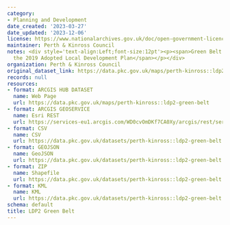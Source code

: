 ```yaml
---
category:
- Planning and Development
date_created: '2023-03-27'
date_updated: '2023-12-06'
license: https://www.nationalarchives.gov.uk/doc/open-government-licence/version/3/
maintainer: Perth & Kinross Council
notes: <div style='text-align:Left;font-size:12pt'><p><span>Green Belt boundary from
  the 2019 Adopted Local Development Plan</span></p></div>
organization: Perth & Kinross Council
original_dataset_link: https://data.pkc.gov.uk/maps/perth-kinross::ldp2-green-belt
records: null
resources:
- format: ARCGIS HUB DATASET
  name: Web Page
  url: https://data.pkc.gov.uk/maps/perth-kinross::ldp2-green-belt
- format: ARCGIS GEOSERVICE
  name: Esri REST
  url: https://services-eu1.arcgis.com/WD0cvOmDKf7CA0Xy/arcgis/rest/services/LDP2_Green_Belt/FeatureServer/6
- format: CSV
  name: CSV
  url: https://data.pkc.gov.uk/datasets/perth-kinross::ldp2-green-belt.csv?where=1=1&outSR=%7B%22latestWkid%22%3A27700%2C%22wkid%22%3A27700%7D
- format: GEOJSON
  name: GeoJSON
  url: https://data.pkc.gov.uk/datasets/perth-kinross::ldp2-green-belt.geojson?where=1=1&outSR=%7B%22latestWkid%22%3A27700%2C%22wkid%22%3A27700%7D
- format: ZIP
  name: Shapefile
  url: https://data.pkc.gov.uk/datasets/perth-kinross::ldp2-green-belt.zip?where=1=1&outSR=%7B%22latestWkid%22%3A27700%2C%22wkid%22%3A27700%7D
- format: KML
  name: KML
  url: https://data.pkc.gov.uk/datasets/perth-kinross::ldp2-green-belt.kml?where=1=1&outSR=%7B%22latestWkid%22%3A27700%2C%22wkid%22%3A27700%7D
schema: default
title: LDP2 Green Belt
---
```

